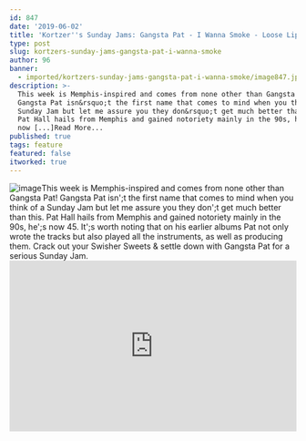 ```yaml
---
id: 847
date: '2019-06-02'
title: 'Kortzer''s Sunday Jams: Gangsta Pat - I Wanna Smoke - Loose Lips'
type: post
slug: kortzers-sunday-jams-gangsta-pat-i-wanna-smoke
author: 96
banner:
  - imported/kortzers-sunday-jams-gangsta-pat-i-wanna-smoke/image847.jpeg
description: >-
  This week is Memphis-inspired and comes from none other than Gangsta Pat!
  Gangsta Pat isn&rsquo;t the first name that comes to mind when you think of a
  Sunday Jam but let me assure you they don&rsquo;t get much better than this.
  Pat Hall hails from Memphis and gained notoriety mainly in the 90s, he&#39;s
  now [...]Read More...
published: true
tags: feature
featured: false
itworked: true
---
```

![image](../imported/kortzers-sunday-jams-gangsta-pat-i-wanna-smoke/image847.jpeg)This week is Memphis-inspired and comes from none other than Gangsta Pat! Gangsta Pat isn';t the first name that comes to mind when you think of a Sunday Jam but let me assure you they don';t get much better than this. Pat Hall hails from Memphis and gained notoriety mainly in the 90s, he';s now 45. It';s worth noting that on his earlier albums Pat not only wrote the tracks but also played all the instruments, as well as producing them. Crack out your Swisher Sweets & settle down with Gangsta Pat for a serious Sunday Jam.<iframe width='100%' height='300' scrolling='no' frameborder='no' allow='autoplay' src='http://www.youtube.com/embed/tusvYINkqoE?wmode=opaque'></iframe>